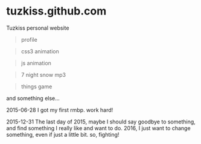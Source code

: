 tuzkiss.github.com
==================

Tuzkiss personal website 

> profile 

> css3 animation 

> js animation

> 7 night snow mp3

> things game

and something else...

2015-06-28 I got my first rmbp. work hard! 

2015-12-31 The last day of 2015, maybe I should say goodbye to something, and find something I really like and want to do. 2016, I just want to change something, even if just a little bit. so, fighting!
